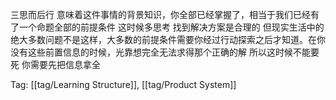 三思而后行 意味着这件事情的背景知识，你全部已经掌握了，相当于我们已经有了一个命题全部的前提条件 这时候多思考 找到解决方案是合理的
但现实生活中的绝大多数问题不是这样，大多数的前提条件需要你经过行动探索之后才知道。在你没有这些前置信息的时候，光靠想完全无法求得那个正确的解 所以这时候不能要死 你需要先把信息拿全

Tag: [[tag/Learning Structure]], [[tag/Product System]]
